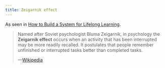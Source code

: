 ```yaml
---
title: Zeigarnik effect
---
```

As seen in [How to Build a System for Lifelong Learning](https://www.jasongilbertson.com/a-system-for-lifelong-learning-with-zettelkasten-and-spaced-repetition/#getting-started-kit).

> Named after Soviet psychologist Bluma Zeigarnik, in psychology the **Zeigarnik effect** occurs when an activity that has been interrupted may be more readily recalled. It postulates that people remember unfinished or interrupted tasks better than completed tasks. 
> 
> —[Wikipedia](https://en.wikipedia.org/wiki/Zeigarnik%20effect)
